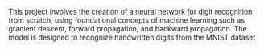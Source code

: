 This project involves the creation of a neural network for digit recognition from scratch, using foundational concepts of machine learning such as gradient descent, forward propagation, and backward propagation. The model is designed to recognize handwritten digits from the MNIST dataset
